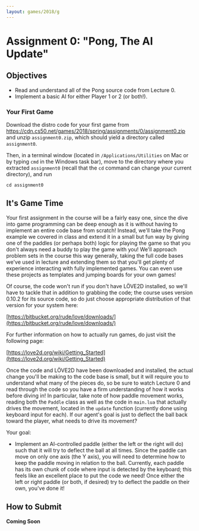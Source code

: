 ```yaml
---
layout: games/2018/g
---
```


# Assignment 0: "Pong, The AI Update"

## Objectives

* Read and understand all of the Pong source code from Lecture 0.
* Implement a basic AI for either Player 1 or 2 (or both!).

### Your First Game

Download the distro code for your first game from <https://cdn.cs50.net/games/2018/spring/assignments/0/assignment0.zip> and unzip `assignment0.zip`, which should yield a directory called `assignment0`.

Then, in a terminal window (located in `/Applications/Utilities` on Mac or by typing 
`cmd` in the Windows task bar), move to the directory where you extracted `assignment0` 
(recall that the `cd` command can change your current directory), and run

```
cd assignment0
```

## It's Game Time

Your first assignment in the course will be a fairly easy one,
since the dive into game programming can be deep enough as it is without having to implement an
entire code base from scratch! Instead, we'll take the Pong example we covered in class and
extend it in a small but fun way by giving one of the paddles (or perhaps both) logic for playing
the game so that you don't always need a buddy to play the game with you! We'll approach problem
sets in the course this way generally, taking the full code bases we've used in lecture and extending
them so that you'll get plenty of experience interacting with fully implemented games. You can even
use these projects as templates and jumping boards for your own games!

Of course, the code won't run if you don't have LÖVE2D installed, so we'll have to tackle that in addition to
grabbing the code; the course uses version 0.10.2 for its source code, so do just choose appropriate distribution of that version for your system here:

[https://bitbucket.org/rude/love/downloads/](https://bitbucket.org/rude/love/downloads/)

For further information on how to actually run games, do just visit the following page:

[https://love2d.org/wiki/Getting_Started](https://love2d.org/wiki/Getting_Started)

Once the code and LÖVE2D have been downloaded and installed, the actual change you'll be making to the code base is
small, but it will require you to understand what many of the pieces do, so be sure to watch Lecture 0 and read 
through the code so you have a firm understanding of how it works before diving in! In particular, take note of how
paddle movement works, reading both the `Paddle` class as well as the code in `main.lua` that actually drives the 
movement, located in the `update` function (currently done using keyboard input for each). If our agent's goal is 
just to deflect the ball back toward the player, what needs to drive its movement?

Your goal:

* Implement an AI-controlled paddle (either the left or the right will do) such that it will try to deflect
the ball at all times. Since the paddle can move on only one axis (the Y axis), you will need to determine how to
keep the paddle moving in relation to the ball. Currently, each paddle has its own chunk of code where input is
detected by the keyboard; this feels like an excellent place to put the code we need! Once either the left or right
paddle (or both, if desired) try to deflect the paddle on their own, you've done it!

## How to Submit

__Coming Soon__
